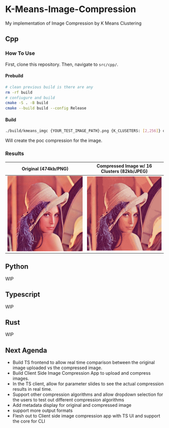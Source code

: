 # K-Means-Image-Compression

My implementation of Image Compression by K Means Clustering

## Cpp

### How To Use

First, clone this repository. Then, navigate to `src/cpp/`.

#### Prebuild

```bash
# clean previous build is there are any
rm -rf build
# confiugure and build
cmake -S . -B build
cmake --build build --config Release
```

#### Build

```bash
./build/kmeans_imgc {YOUR_TEST_IMAGE_PATH}.png {K_CLUSETERS: [2,256]} out {JPEG_QUALTIY: [0,100]}
```

Will create the poc compression for the image.

### Results

| Original (474kb/PNG)       | Compressed Image w/ 16 Clusters (82kb/JPEG) |
| -------------------------- | ------------------------------------------- |
| ![PNG](./assets/Lenna.png) | ![JPEG](./src/cpp/out/Lenna_k16_q90.jpg)    |

## Python

WIP

## Typescript

WIP

## Rust

WIP

## Next Agenda

- Build TS frontend to allow real time comparison between the original image uploaded vs the compressed image.
- Build Client Side Image Compression App to upload and compress images.
- In the TS client, allow for parameter slides to see the actual compression results in real time.
- Support other compression algorithms and allow dropdown selection for the users to test out different compression algorithms
- Add metadata display for original and compressed image
- support more output formats
- Flesh out to Client side image compression app with TS UI and support the core for CLI
